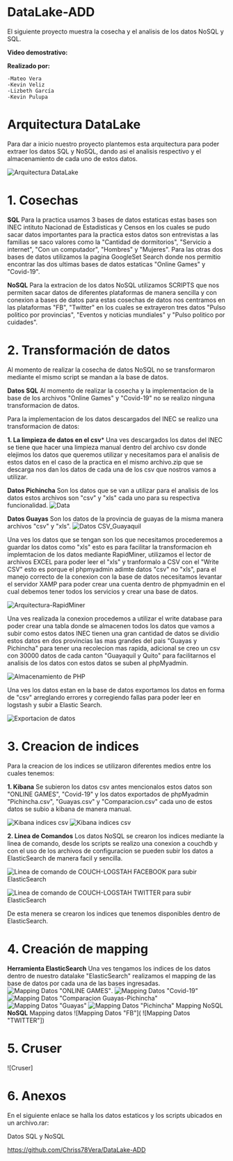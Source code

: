 # DataLake-ADD

  El siguiente proyecto muestra la cosecha y el analisis de los datos NoSQL y SQL. 
  
   **Video demostrativo:** 
   
   **Realizado por:**
   
    -Mateo Vera
    -Kevin Veliz
    -Lizbeth García
    -Kevin Pulupa
    
# Arquitectura DataLake
  Para dar a inicio nuestro proyecto plantemos esta arquitectura para poder extraer los datos SQL y NoSQL, dando asi el analisis respectivo y el almacenamiento de cada uno de estos datos.
  
  ![Arquitectura DataLake]()
    
# 1. Cosechas

  **SQL**
     Para la practica usamos 3 bases de datos estaticas estas bases son INEC intituto Nacionad de Estadisticas y Censos en los cuales se pudo sacar datos importantes para la practica estos datos son entrevistas a las familias se saco valores como la "Cantidad de dormitorios", "Servicio a internet", "Con un computador", "Hombres" y "Mujeres".
     Para las otras dos bases de datos utilizamos la pagina GoogleSet Search donde nos permitio encontrar las dos ultimas bases de datos estaticas "Online Games" y "Covid-19".
     
 **NoSQL**
    Para la extracion de los datos NoSQL utilizamos SCRIPTS que nos permiten sacar datos de diferentes plataformas de manera sencilla y con conexion a bases de datos para estas cosechas de datos nos centramos en las plataformas "FB", "Twitter" en los cuales se extrayeron tres datos "Pulso politico por provincias", "Eventos y noticias mundiales" y "Pulso politico por cuidades".
 
 # 2. Transformación de datos
 
 Al momento de realizar la cosecha de datos NoSQL no se transformaron mediante el mismo script se mandan a la base de datos.
 
 **Datos SQL**
 Al momento de realizar la cosecha y la implementacion de la base de los archivos "Online Games" y "Covid-19" no se realizo ninguna transformacion de datos.
 
 Para la implementacion de los datos descargados del INEC se realizo una transformacion de datos:
 
 **1. La limpieza de datos en el csv***
 Una ves descargados los datos del INEC se tiene que hacer una limpieza manual dentro del archivo csv donde elejimos los datos que queremos utilizar y necesitamos para el analisis de estos datos en el caso de la practica en el mismo archivo.zip que se descarga nos dan los datos de cada una de los csv que nostros vamos a utilizar.
  
  **Datos Pichincha**
Son los datos que se van a utilizar para el analisis de los datos estos archivos son "csv" y "xls" cada uno para su respectiva funcionalidad.
 ![Data]()
 
  **Datos Guayas**
Son los datos de la provincia de guayas de la misma manera archivos "csv" y "xls".
 ![Datos CSV_Guayaquil]()
    
    
 Una ves los datos que se tengan son los que necesitamos procederemos a guardar los datos como "xls" esto es para facilitar la transformacion eh implemtacion de los datos mediante RapidMiner, utilizamos el lector de archivos EXCEL para poder leer el "xls" y tranformalo a CSV con el "Write CSV" esto es porque el phpmyadmin adimte datos "csv" no "xls", para el manejo correcto de la conexion con la base de datos necesitamos levantar el servidor XAMP para poder crear una cuenta dentro de phpmyadmin en el cual debemos tener todos los servicios y crear una base de datos.
 
 ![Arquitectura-RapidMiner]()
 
 Una ves realizada la conexion procedemos a utilizar el write database para poder crear una tabla donde se almacenen todos los datos que vamos a subir como estos datos INEC tienen una gran cantidad de datos se dividio estos datos en dos provincias las mas grandes del pais "Guayas y Pichincha" para tener una recolecion mas rapida, adicional se creo un csv con 30000 datos de cada canton "Guayaquil y Quito" para facilitarnos el analisis de los datos con estos datos se suben al phpMyadmin.
 
 ![Almacenamiento de PHP]()

Una ves los datos estan en la base de datos exportamos los datos en forma de "csv" arreglando errores y corregiendo fallas para poder leer en logstash y subir a Elastic Search.

![Exportacion de datos]()

 # 3. Creacion de indices 
 
 Para la creacion de los indices se utilizaron diferentes medios entre los cuales tenemos: 

  **1. Kibana**
    Se subieron los datos csv antes mencionalos estos datos son "ONLINE GAMES", "Covid-19" y los datos exportados de phpMyadmin "Pichincha.csv", "Guayas.csv" y "Comparacion.csv" cada uno de estos datos se subio a kibana de manera manual.
    
![Kibana indices csv ]()
![Kibana indices csv ]()  

 **2. Linea de Comandos**
 Los datos NoSQL se crearon los indices mediante la linea de comando, desde los scripts se realizo una conexion a couchdb y con el uso de los archivos de configuracion se pueden subir los datos a ElasticSearch de manera facil y sencilla. 
 
 ![Linea de comando de COUCH-LOGSTAH FACEBOOK para subir ElasticSearch]()
 
 ![Linea de comando de COUCH-LOGSTAH TWITTER para subir ElasticSearch]()
  
  
 De esta menera se crearon los indices que tenemos disponibles dentro de ElasticSearch.
 
 # 4. Creación de mapping
  **Herramienta ElasticSearch**
   Una ves tengamos los indices de los datos dentro de nuestro datalake "ElasticSearch" realizamos el mapping de las base de datos por cada una de las bases ingresadas.
    ![Mapping Datos "ONLINE GAMES"]().
    ![Mapping Datos "Covid-19"]()
    ![Mapping Datos "Comparacion Guayas-Pichincha"]()
    ![Mapping Datos "Guayas"]()
    ![Mapping Datos "Pichincha"]()
    Mapping NoSQL
   **NoSQL**
    Mapping datos
    ![Mapping Datos "FB"](
    ![Mapping Datos "TWITTER"])
   
 # 5. Cruser
 
  ![Cruser]
 
 # 6. Anexos
 
 
 En el siguiente enlace se halla los datos estaticos y los  scripts ubicados en un archivo.rar: 
 
 Datos SQL y NoSQL
 
  https://github.com/Chriss78Vera/DataLake-ADD
    
